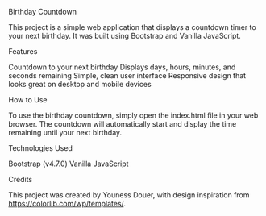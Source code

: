 Birthday Countdown

This project is a simple web application that displays a countdown timer to your next birthday. It was built using Bootstrap and Vanilla JavaScript.

Features

Countdown to your next birthday
Displays days, hours, minutes, and seconds remaining
Simple, clean user interface
Responsive design that looks great on desktop and mobile devices

How to Use

To use the birthday countdown, simply open the index.html file in your web browser. The countdown will automatically start and display the time remaining until your next birthday.

Technologies Used

Bootstrap (v4.7.0)
Vanilla JavaScript

Credits

This project was created by Youness Douer, with design inspiration from https://colorlib.com/wp/templates/. 








